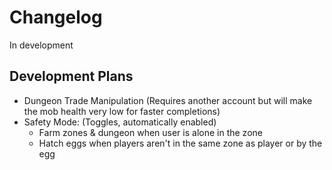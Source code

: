 # Changelog
In development

## Development Plans
- Dungeon Trade Manipulation (Requires another account but will make the mob health very low for faster completions)
- Safety Mode: (Toggles, automatically enabled)
  - Farm zones & dungeon when user is alone in the zone
  - Hatch eggs when players aren't in the same zone as player or by the egg
